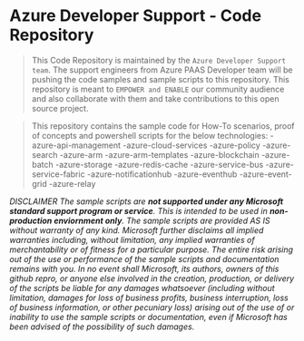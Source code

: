 # Azure Developer Support - Code Repository

> This Code Repository is maintained by the `Azure Developer Support team`. The support engineers from Azure PAAS Developer team will be pushing the code samples and sample scripts to this repository. This repository is meant to `EMPOWER and ENABLE` our community audience and also collaborate with them and take contributions to this open source project.

> This repository contains the sample code for How-To scenarios, proof of concepts and powershell scripts for the below technologies:
-azure-api-management 
-azure-cloud-services 
-azure-policy 
-azure-search 
-azure-arm 
-azure-arm-templates
-azure-blockchain 
-azure-batch
-azure-storage 
-azure-redis-cache 
-azure-service-bus 
-azure-service-fabric
-azure-notificationhub 
-azure-eventhub 
-azure-event-grid 
-azure-relay 



*DISCLAIMER
The sample scripts are **not supported under any Microsoft standard support program or service**. This is intended to be used in **non-production enviornment only**.
The sample scripts are provided AS IS without warranty of any kind. Microsoft further disclaims all implied warranties including, without limitation, any implied warranties of merchantability or of fitness for a particular purpose. The entire risk arising out of the use or performance of the sample scripts and documentation remains with you. In no event shall Microsoft, its authors, owners of this github repro, or anyone else involved in the creation, production, or delivery of the scripts be liable for any damages whatsoever (including without limitation, damages for loss of business profits, business interruption, loss of business information, or other pecuniary loss) arising out of the use of or inability to use the sample scripts or documentation, even if Microsoft has been advised of the possibility of such damages.*
